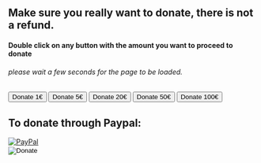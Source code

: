 

## Make sure you really want to donate, there is not a refund.
#### Double click on any button with the amount you want to proceed to donate
###### please wait a few seconds for the page to be loaded.

<script type="text/javascript" src="https://js.stripe.com/v3/"></script>
<script type="text/javascript">
var stripe = Stripe('pk_live_51LP7WYGzzgXMTNqrg7ECBiuknWQo4TLUoyYX6NERMhNsr0DmdY7O7znm3vxOSNNvCCil4AfsbSNJPWjQppX7YgF700jrHHNVWZ');

function redirectToCheckoutOne() { 
    document.getElementById("checkout").addEventListener("click", function() {
        stripe.redirectToCheckout({
                lineItems: [{
                    price: 'price_1LPblJGzzgXMTNqr1aO4jCXi', // Replace with the ID of your price
                    quantity: 1,
                }, ],
                mode: 'payment',
                successUrl: 'https://afaces.tk/success',
                cancelUrl: 'https://afaces.tk/cancel',
            })
            .then(function(result) {
            });
        })
}
</script>
<input type="button" id="checkout" onclick = "redirectToCheckoutOne()" value="Donate 1€">

<script type="text/javascript">
var stripe = Stripe('pk_live_51LP7WYGzzgXMTNqrg7ECBiuknWQo4TLUoyYX6NERMhNsr0DmdY7O7znm3vxOSNNvCCil4AfsbSNJPWjQppX7YgF700jrHHNVWZ');

function redirectToCheckoutFive() { 
    document.getElementById("checkout").addEventListener("click", function() {
        stripe.redirectToCheckout({
                lineItems: [{
                    price: 'price_1LPblJGzzgXMTNqrWBEQtXoJ', // Replace with the ID of your price
                    quantity: 1,
                }, ],
                mode: 'payment',
                successUrl: 'https://afaces.tk/success',
                cancelUrl: 'https://afaces.tk/cancel',
            })
            .then(function(result) {
            });
        })
}
</script>
<input type="button" id="checkout" onclick = "redirectToCheckoutFive()" value="Donate 5€">

<script type="text/javascript">
var stripe = Stripe('pk_live_51LP7WYGzzgXMTNqrg7ECBiuknWQo4TLUoyYX6NERMhNsr0DmdY7O7znm3vxOSNNvCCil4AfsbSNJPWjQppX7YgF700jrHHNVWZ');

function redirectToCheckoutTwenty() { 
    document.getElementById("checkout").addEventListener("click", function() {
        stripe.redirectToCheckout({
                lineItems: [{
                    price: 'price_1LPblJGzzgXMTNqrLPdpAb1q', // Replace with the ID of your price
                    quantity: 1,
                }, ],
                mode: 'payment',
                successUrl: 'https://afaces.tk/success',
                cancelUrl: 'https://afaces.tk/cancel',
            })
            .then(function(result) {
            });
        })
}
</script>
<input type="button" id="checkout" onclick = "redirectToCheckoutTwenty()" value="Donate 20€">

<script type="text/javascript">
var stripe = Stripe('pk_live_51LP7WYGzzgXMTNqrg7ECBiuknWQo4TLUoyYX6NERMhNsr0DmdY7O7znm3vxOSNNvCCil4AfsbSNJPWjQppX7YgF700jrHHNVWZ');

function redirectToCheckoutFifty() {
document.getElementById("checkout").addEventListener("click", function() {
        stripe.redirectToCheckout({
                lineItems: [{
                    price: 'price_1LPblJGzzgXMTNqrw2kNK7Od', // Replace with the ID of your price
                    quantity: 1,
                }, ],
                mode: 'payment',
                successUrl: 'https://afaces.tk/success',
                cancelUrl: 'https://afaces.tk/cancel',
            })
            .then(function(result) {
            });
        })
}
</script>
<input type="button" id="checkout" onclick = "redirectToCheckoutFifty()" value="Donate 50€">

<script type="text/javascript">
var stripe = Stripe('pk_live_51LP7WYGzzgXMTNqrg7ECBiuknWQo4TLUoyYX6NERMhNsr0DmdY7O7znm3vxOSNNvCCil4AfsbSNJPWjQppX7YgF700jrHHNVWZ');

function redirectToCheckoutOneHundred() { 
    document.getElementById("checkout").addEventListener("click", function() {
        stripe.redirectToCheckout({
                lineItems: [{
                    price: 'price_1LPblKGzzgXMTNqruyXcvpTn', // Replace with the ID of your price
                    quantity: 1,
                }, ],
                mode: 'payment',
                successUrl: 'https://afaces.tk/success',
                cancelUrl: 'https://afaces.tk/cancel',
            })
            .then(function(result) {
            });
        })
}
</script>
<input type="button" id="checkout" onclick = "redirectToCheckoutOneHundred()" value="Donate 100€">

## To donate through Paypal: 

<div class="paypalbutton">
    <a href="https://paypal.com/paypalme/axelcurros">
        <img border="0" alt="PayPal" src="https://upload.wikimedia.org/wikipedia/commons/b/b5/PayPal.svg">
    </a>
    <form action="https://www.paypal.com/donate" method="post" target="_top">
 <!-- Identify your business so that you can collect the payments. -->
 <input type="hidden" name="business" value="axelfernandezcurros@gmail.com">
 <!-- Specify details about the contribution -->
 <input type="hidden" name="no_recurring" value="0">
 <input type="hidden" name="item_name" value="Afaces music">
 <input type="hidden" name="item_number" value="Make a donation">
 <input type="hidden" name="currency_code" value="EUR">
 <!-- Display the payment button. -->
 <input type="image" name="submit" src="https://www.paypalobjects.com/en_US/i/btn/btn_donate_LG.gif" alt="Donate">
 <img alt="" width="1" height="1" src="https://www.paypalobjects.com/en_US/i/scr/pixel.gif" >
</form>
</div>